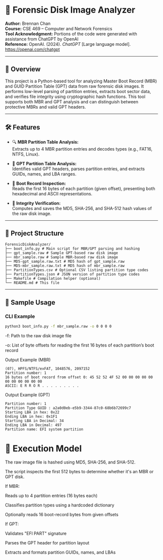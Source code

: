 # 🧠 Forensic Disk Image Analyzer

**Author:** Brennan Chan  
**Course:** CSE 469 – Computer and Network Forensics  
**Tool Acknowledgment:** Portions of the code were generated with assistance from ChatGPT by OpenAI  
**Reference:** OpenAI. (2024). *ChatGPT* [Large language model]. https://openai.com/chatgpt

---

## 📘 Overview

This project is a Python-based tool for analyzing Master Boot Record (MBR) and GUID Partition Table (GPT) data from raw forensic disk images. It performs low-level parsing of partition entries, extracts boot sector data, and verifies file integrity using cryptographic hash functions. This tool supports both MBR and GPT analysis and can distinguish between protective MBRs and valid GPT headers.

---

## 🛠 Features

- 🔍 **MBR Partition Table Analysis:**  
  Extracts up to 4 MBR partition entries and decodes types (e.g., FAT16, NTFS, Linux).
  
- 🧠 **GPT Partition Table Analysis:**  
  Identifies valid GPT headers, parses partition entries, and extracts GUIDs, names, and LBA ranges.

- 🧪 **Boot Record Inspection:**  
  Reads the first 16 bytes of each partition (given offset), presenting both hexadecimal and ASCII representations.

- 🔐 **Integrity Verification:**  
  Computes and saves the MD5, SHA-256, and SHA-512 hash values of the raw disk image.

---

## 📂 Project Structure
```
ForensicDiskAnalyzer/
├── boot_info.py # Main script for MBR/GPT parsing and hashing
├── gpt_sample.raw # Sample GPT-based raw disk image
├── mbr_sample.raw # Sample MBR-based raw disk image
├── MD5-gpt_sample.raw.txt # MD5 hash of gpt_sample.raw
├── MD5-mbr_sample.raw.txt # MD5 hash of mbr_sample.raw
├── PartitionTypes.csv # Optional CSV listing partition type codes
├── PartitionTypes.json # JSON version of partition type codes
├── Makefile # Compilation helper (optional)
└── README.md # This file
```
---

## 🧪 Sample Usage

### CLI Example

```bash
python3 boot_info.py -f mbr_sample.raw -o 0 0 0 0
```
-f: Path to the raw disk image file

-o: List of byte offsets for reading the first 16 bytes of each partition’s boot record

Output Example (MBR)
```
(07), HPFS/NTFS/exFAT, 1048576, 2097152
Partition number: 1
16 bytes of boot record from offset 0: 45 52 52 4F 52 00 00 00 00 00 00 00 00 00 00 00
ASCII: E R R O R . . . . . . . . .
```

Output Example (GPT)
```
Partition number: 1
Partition Type GUID : a2a0d0eb-e5b9-3344-87c0-68b6b72699c7
Starting LBA in hex: 0x22
Ending LBA in hex: 0x1F1
Starting LBA in Decimal: 34
Ending LBA in Decimal: 497
Partition name: EFI system partition
```

# 🔄 Execution Model
The raw image file is hashed using MD5, SHA-256, and SHA-512.

The script inspects the first 512 bytes to determine whether it's an MBR or GPT disk.

If MBR:

Reads up to 4 partition entries (16 bytes each)

Classifies partition types using a hardcoded dictionary

Optionally reads 16 boot-record bytes from given offsets

If GPT:

Validates "EFI PART" signature

Parses the GPT header for partition layout

Extracts and formats partition GUIDs, names, and LBAs

